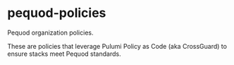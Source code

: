 # pequod-policies
Pequod organization policies.

These are policies that leverage Pulumi Policy as Code (aka CrossGuard) to ensure stacks meet Pequod standards.
